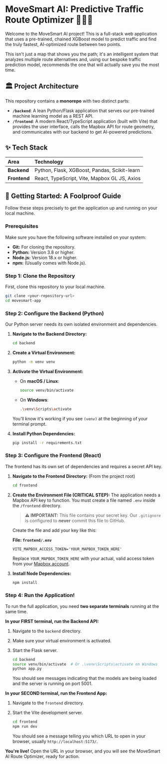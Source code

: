 # MoveSmart AI: Predictive Traffic Route Optimizer 🚗💨🧠

Welcome to the MoveSmart AI project! This is a full-stack web application that uses a pre-trained, chained XGBoost model to predict traffic and find the truly fastest, AI-optimized route between two points.

This isn't just a map that shows you the path; it's an intelligent system that analyzes multiple route alternatives and, using our bespoke traffic prediction model, recommends the one that will actually save you the most time.

## 🏛️ Project Architecture

This repository contains a **monorepo** with two distinct parts:

*   **`/backend`**: A lean Python/Flask application that serves our pre-trained machine learning model as a REST API.
*   **`/frontend`**: A modern React/TypeScript application (built with Vite) that provides the user interface, calls the Mapbox API for route geometry, and communicates with our backend to get AI-powered predictions.

## ✨ Tech Stack

| Area      | Technology                               |
| :-------- | :--------------------------------------- |
| **Backend** | Python, Flask, XGBoost, Pandas, Scikit-learn |
| **Frontend**  | React, TypeScript, Vite, Mapbox GL JS, Axios |

## 🚀 Getting Started: A Foolproof Guide

Follow these steps precisely to get the application up and running on your local machine.

### Prerequisites

Make sure you have the following software installed on your system:

*   **Git:** For cloning the repository.
*   **Python:** Version 3.8 or higher.
*   **Node.js:** Version 18.x or higher.
*   **npm:** (Usually comes with Node.js).

### Step 1: Clone the Repository

First, clone this repository to your local machine.

```bash
git clone <your-repository-url>
cd movesmart-app
```

### Step 2: Configure the Backend (Python)

Our Python server needs its own isolated environment and dependencies.

1.  **Navigate to the Backend Directory:**
    ```bash
    cd backend
    ```

2.  **Create a Virtual Environment:**
    ```bash
    python -m venv venv
    ```

3.  **Activate the Virtual Environment:**
    *   On **macOS / Linux**:
        ```bash
        source venv/bin/activate
        ```
    *   On **Windows**:
        ```bash
        .\venv\Scripts\activate
        ```
    You'll know it's working if you see `(venv)` at the beginning of your terminal prompt.

4.  **Install Python Dependencies:**
    ```bash
    pip install -r requirements.txt
    ```

### Step 3: Configure the Frontend (React)

The frontend has its own set of dependencies and requires a secret API key.

1.  **Navigate to the Frontend Directory:** (From the project root)
    ```bash
    cd frontend
    ```

2.  **Create the Environment File (CRITICAL STEP):**
    The application needs a Mapbox API key to function. You must create a file named `.env` inside the `/frontend` directory.

    > **⚠️ IMPORTANT:** This file contains your secret key. Our `.gitignore` is configured to **never** commit this file to GitHub.

    Create the file and add your key like this:

    **File: `frontend/.env`**
    ```
    VITE_MAPBOX_ACCESS_TOKEN='YOUR_MAPBOX_TOKEN_HERE'
    ```
    Replace `YOUR_MAPBOX_TOKEN_HERE` with your actual, valid access token from your [Mapbox account](https://www.mapbox.com/).

3.  **Install Node Dependencies:**
    ```bash
    npm install
    ```

### Step 4: Run the Application!

To run the full application, you need **two separate terminals** running at the same time.

**In your FIRST terminal, run the Backend API:**

1.  Navigate to the `backend` directory.
2.  Make sure your virtual environment is activated.
3.  Start the Flask server.

    ```bash
    cd backend
    source venv/bin/activate  # Or .\venv\Scripts\activate on Windows
    python app.py
    ```
    You should see messages indicating that the models are being loaded and the server is running on port 5001.

**In your SECOND terminal, run the Frontend App:**

1.  Navigate to the `frontend` directory.
2.  Start the Vite development server.

    ```bash
    cd frontend
    npm run dev
    ```
    You should see a message telling you which URL to open in your browser, usually `http://localhost:5173/`.

**You're live!** Open the URL in your browser, and you will see the MoveSmart AI Route Optimizer, ready for action.
